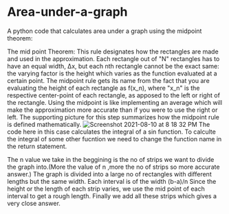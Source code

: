 # Area-under-a-graph
A python code that calculates area under a graph using the midpoint theorem:

The mid point Theorem:
This rule designates how the rectangles are made and used in the approximation. Each rectangle out of "N" rectangles has to have an equal width, Δx, but each nth rectangle cannot be the exact same: the varying factor is the height which varies as the function evaluated at a certain point. The midpoint rule gets its name from the fact that you are evaluating the height of each rectangle as f(x_n), where "x_n" is the respective center-point of each rectangle, as apposed to the left or right of the rectangle. Using the midpoint is like implementing an average which will make the approximation more accurate than if you were to use the right or left. The supporting picture for this step summarizes how the midpoint rule is defined mathematically.
![Screenshot 2021-08-10 at 8 18 32 PM](https://user-images.githubusercontent.com/52597557/128888651-09ccc5f1-7c78-4c33-bcea-bcd5419afa59.png)
The code here in this case calculates the integral of a sin function. 
To calculte the integral of some other fucntion we need to change the function name in the return statement.


The n value we take in the beggining is the no of strips we want to divide the graph into.(More the value of n ,more the no of strips so more accurate answer.)
The graph is divided into a large no of rectangles with different lengths but the same width.
Each interval is of the width (b-a)/n
Since the height or the length of each strip varies, we use the mid point of each interval to get a rough length.
Finally we add all these strips which gives a very close answer.


